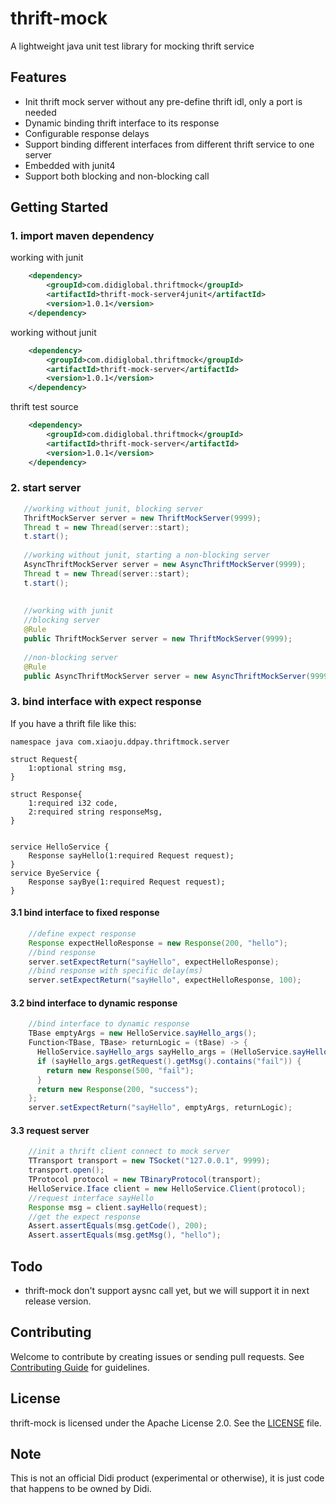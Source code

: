# thrift-mock    
A lightweight java unit test library for mocking thrift service

## Features
* Init thrift mock server without any pre-define thrift idl, only a port is needed
* Dynamic binding thrift interface to its response
* Configurable response delays
* Support binding different interfaces from different thrift service to one server 
* Embedded with junit4
* Support both blocking and non-blocking call

## Getting Started

### 1. import maven dependency
working with junit
```xml
    <dependency>
        <groupId>com.didiglobal.thriftmock</groupId>
        <artifactId>thrift-mock-server4junit</artifactId>
        <version>1.0.1</version>
    </dependency>
```
working without junit
```xml
    <dependency>
        <groupId>com.didiglobal.thriftmock</groupId>
        <artifactId>thrift-mock-server</artifactId>
        <version>1.0.1</version>
    </dependency>
```
thrift test source
```xml
    <dependency>
        <groupId>com.didiglobal.thriftmock</groupId>
        <artifactId>thrift-mock-server</artifactId>
        <version>1.0.1</version>
    </dependency>
```

### 2. start server 
```java
   //working without junit, blocking server
   ThriftMockServer server = new ThriftMockServer(9999);
   Thread t = new Thread(server::start);
   t.start();
   
   //working without junit, starting a non-blocking server
   AsyncThriftMockServer server = new AsyncThriftMockServer(9999);
   Thread t = new Thread(server::start);
   t.start();
 
 
   //working with junit 
   //blocking server
   @Rule
   public ThriftMockServer server = new ThriftMockServer(9999);
   
   //non-blocking server
   @Rule
   public AsyncThriftMockServer server = new AsyncThriftMockServer(9999);

```  
### 3. bind interface with expect response   
If you have a thrift file like this:

```thrift
namespace java com.xiaoju.ddpay.thriftmock.server

struct Request{
    1:optional string msg,
}

struct Response{
    1:required i32 code,
    2:required string responseMsg,
}


service HelloService {
    Response sayHello(1:required Request request);
}
service ByeService {
    Response sayBye(1:required Request request);
}
```


#### 3.1 bind interface to fixed response
```java
    //define expect response
    Response expectHelloResponse = new Response(200, "hello");
    //bind response
    server.setExpectReturn("sayHello", expectHelloResponse);
    //bind response with specific delay(ms)
    server.setExpectReturn("sayHello", expectHelloResponse, 100);
```
#### 3.2 bind interface to dynamic response
```java
    //bind interface to dynamic response 
    TBase emptyArgs = new HelloService.sayHello_args();
    Function<TBase, TBase> returnLogic = (tBase) -> {
      HelloService.sayHello_args sayHello_args = (HelloService.sayHello_args)tBase;
      if (sayHello_args.getRequest().getMsg().contains("fail")) {
        return new Response(500, "fail");
      }
      return new Response(200, "success");
    };
    server.setExpectReturn("sayHello", emptyArgs, returnLogic);
```

#### 3.3 request server
```java   
    //init a thrift client connect to mock server 
    TTransport transport = new TSocket("127.0.0.1", 9999);
    transport.open();
    TProtocol protocol = new TBinaryProtocol(transport);
    HelloService.Iface client = new HelloService.Client(protocol);
    //request interface sayHello
    Response msg = client.sayHello(request);
    //get the expect response
    Assert.assertEquals(msg.getCode(), 200);
    Assert.assertEquals(msg.getMsg(), "hello");

```
## Todo
* thrift-mock don't support aysnc call yet, but we will support it in next release version. 

## Contributing    
Welcome to contribute by creating issues or sending pull requests. See [Contributing Guide](./CONTRIBUTING.md) for guidelines.

## License        
thrift-mock is licensed under the Apache License 2.0. See the [LICENSE](./LICENSE) file.

## Note    
This is not an official Didi product (experimental or otherwise), it is just code that happens to be owned by Didi.


